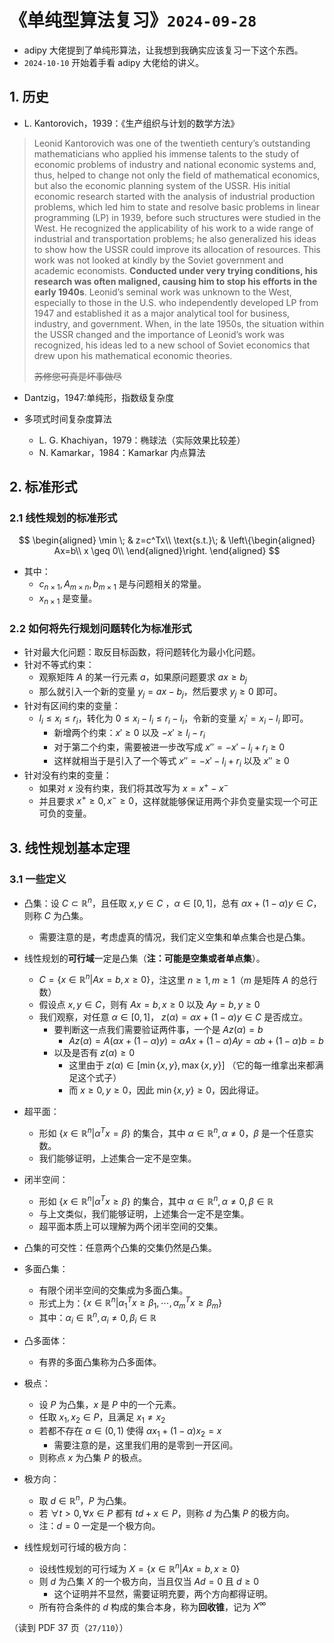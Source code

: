 # 《单纯型算法复习》`2024-09-28`

-  adipy 大佬提到了单纯形算法，让我想到我确实应该复习一下这个东西。
- `2024-10-10` 开始着手看 adipy 大佬给的讲义。

## 1. 历史

- L. Kantorovich，1939：《生产组织与计划的数学方法》

> Leonid Kantorovich was one of the twentieth century’s outstanding mathematicians who applied his immense talents to the study of economic problems of industry and national economic systems and, thus, helped to change not only the field of mathematical economics, but also the economic planning system of the USSR. His initial economic research started with the analysis of industrial production problems, which led him to state and resolve basic problems in linear programming (LP) in 1939, before such structures were studied in the West. He recognized the applicability of his work to a wide range of industrial and transportation problems; he also generalized his ideas to show how the USSR could improve its allocation of resources. This work was not looked at kindly by the Soviet government and academic economists. **Conducted under very trying conditions, his research was often maligned, causing him to stop his efforts in the early 1940s**. Leonid’s seminal work was unknown to the West, especially to those in the U.S. who independently developed LP from 1947 and established it as a major analytical tool for business, industry, and government. When, in the late 1950s, the situation within the USSR changed and the importance of Leonid’s work was recognized, his ideas led to a new school of Soviet economics that drew upon his mathematical economic theories.
>
> ~~苏修您可真是坏事做尽~~

- Dantzig，1947:单纯形，指数级复杂度

- 多项式时间复杂度算法
  - L. G. Khachiyan，1979：椭球法（实际效果比较差）
  - N. Kamarkar，1984：Kamarkar 内点算法

## 2. 标准形式

### 2.1 线性规划的标准形式

$$
\begin{aligned}
\min \; & z=c^Tx\\
\text{s.t.}\; & \left\{\begin{aligned}
Ax=b\\
x \geq 0\\
\end{aligned}\right.
\end{aligned}
$$

- 其中：
  - $c_{n\times 1}, A_{m\times n}, b_{m\times 1}$ 是与问题相关的常量。
  - $x_{n\times1}$ 是变量。

### 2.2 如何将先行规划问题转化为标准形式

- 针对最大化问题：取反目标函数，将问题转化为最小化问题。
- 针对不等式约束：
  - 观察矩阵 $A$ 的某一行元素 $a$，如果原问题要求 $ax\geq b_j$
  - 那么就引入一个新的变量 $y_j=ax-b_j$，然后要求 $y_j\geq 0$ 即可。
- 针对有区间约束的变量：
  - $l_i\leq x_i\leq r_i$，转化为 $0\leq x_i-l_i\leq r_i - l_i$，令新的变量 $x_i'=x_i-l_i$ 即可。
    - 新增两个约束：$x'\geq 0$ 以及 $-x'\geq l_i-r_i$
    - 对于第二个约束，需要被进一步改写成 $x''=-x'-l_i+r_i\geq 0$
    - 这样就相当于是引入了一个等式 $x''=-x'-l_i+r_i$ 以及 $x''\geq 0$
- 针对没有约束的变量：
  - 如果对 $x$ 没有约束，我们将其改写为 $x=x^+-x^-$
  - 并且要求 $x^+\geq 0, x^-\geq 0$，这样就能够保证用两个非负变量实现一个可正可负的变量。

## 3. 线性规划基本定理

### 3.1 一些定义

- 凸集：设 $C\subset \mathbb R^n$，且任取 $x, y\in C$ ，$\alpha\in[0, 1]$，总有 $\alpha x+(1-\alpha)y\in C$，则称 $C$ 为凸集。
  - 需要注意的是，考虑虚真的情况，我们定义空集和单点集合也是凸集。
- 线性规划的**可行域**一定是凸集（**注：可能是空集或者单点集**）。
  - $C=\{x\in \mathbb R^n|Ax=b, x\geq 0\}$，注这里 $n\geq 1, m\geq 1$（$m$ 是矩阵 $A$ 的总行数）
  - 假设点 $x, y\in C$，则有 $Ax=b, x\geq 0$ 以及 $Ay=b, y\geq 0$
  - 我们观察，对任意 $\alpha \in [0, 1]$， $z(\alpha)=\alpha x+(1-\alpha)y\in C$ 是否成立。
    - 要判断这一点我们需要验证两件事，一个是 $Az(\alpha)=b$
      - $Az(\alpha)=A(\alpha x+(1-\alpha)y)=\alpha Ax+(1-\alpha)Ay=\alpha b+(1-\alpha)b=b$
    - 以及是否有 $z(\alpha)\geq 0$
      - 这里由于 $z(\alpha)\in [\min\{x, y\}, \max\{x, y\}]$ （它的每一维拿出来都满足这个式子）
      - 而 $x\geq 0, y\geq 0$，因此 $\min\{x, y\}\geq 0$，因此得证。

- 超平面：
  - 形如 $\{x\in \mathbb R^n|\alpha^Tx=\beta\}$ 的集合，其中 $\alpha \in \mathbb R^n, \alpha\neq 0$，$\beta$ 是一个任意实数。
  - 我们能够证明，上述集合一定不是空集。
- 闭半空间：
  - 形如 $\{x\in \mathbb R^n|\alpha^Tx\geq \beta\}$ 的集合，其中 $\alpha \in \mathbb R^n, \alpha \neq 0, \beta \in \mathbb R$
  - 与上文类似，我们能够证明，上述集合一定不是空集。
  - 超平面本质上可以理解为两个闭半空间的交集。

- 凸集的可交性：任意两个凸集的交集仍然是凸集。
- 多面凸集：
  - 有限个闭半空间的交集成为多面凸集。
  - 形式上为：$\{x\in \mathbb R^n|\alpha_1^Tx\geq \beta_1, \cdots, \alpha_m^Tx\geq \beta_m\}$
  - 其中：$\alpha_i \in \mathbb R^n, \alpha_i \neq 0, \beta_i \in \mathbb R$
- 凸多面体：
  - 有界的多面凸集称为凸多面体。
- 极点：
  - 设 $P$ 为凸集，$x$ 是 $P$ 中的一个元素。
  - 任取 $x_1, x_2\in P$，且满足 $x_1\neq x_2$
  - 若都不存在 $\alpha\in (0, 1)$ 使得 $\alpha x_1+(1-\alpha)x_2=x$ 
    - 需要注意的是，这里我们用的是零到一开区间。
  - 则称点 $x$ 为凸集 $P$ 的极点。
- 极方向：
  - 取 $d\in \mathbb R^n$，$P$ 为凸集。
  - 若 $\forall t>0, \forall x\in P$ 都有 $td+x\in P$，则称 $d$ 为凸集 $P$ 的极方向。
  - 注：$d=0$ 一定是一个极方向。
- 线性规划可行域的极方向：
  - 设线性规划的可行域为 $X=\{x\in \mathbb R^n|Ax=b, x\geq 0\}$
  - 则 $d$ 为凸集 $X$ 的一个极方向，当且仅当 $Ad=0$ 且 $d\geq 0$
    - 这个证明并不显然，需要证明充要，两个方向都得证明。
  - 所有符合条件的 $d$ 构成的集合本身，称为**回收锥**，记为 $X^\infty$

（读到 PDF 37 页（`27/110`））

